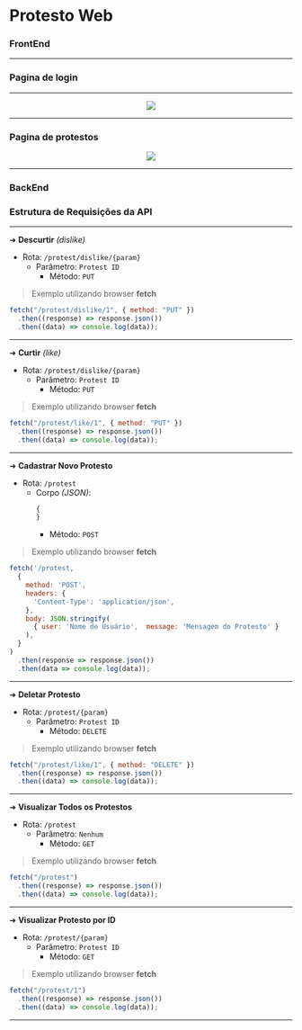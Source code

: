 # Protesto Web

### FrontEnd

<hr/>

### Pagina de login

<hr/>

<p align="center"> 
    <img src="https://raw.githubusercontent.com/rodrdev/ProtestWeb-Avanade/main/PrintsProtests/LoginFrontEnd.PNG"/>
</p>

<hr/>

### Pagina de protestos

<p align="center"> 
    <img src="https://raw.githubusercontent.com/rodrdev/ProtestWeb-Avanade/main/PrintsProtests/TimeLineFrontEnd.PNG"/>
</p>

<hr/>

### BackEnd

### Estrutura de Requisições da API

<hr/>

➜ **Descurtir** _(dislike)_

- Rota: `/protest/dislike/{param}`
  - Parâmetro: `Protest ID`
    - Método: `PUT`

> Exemplo utilizando browser **fetch**

```js
fetch("/protest/dislike/1", { method: "PUT" })
  .then((response) => response.json())
  .then((data) => console.log(data));
```

<hr/>

➜ **Curtir** _(like)_

- Rota: `/protest/dislike/{param}`
  - Parâmetro: `Protest ID`
    - Método: `PUT`

> Exemplo utilizando browser **fetch**

```js
fetch("/protest/like/1", { method: "PUT" })
  .then((response) => response.json())
  .then((data) => console.log(data));
```

<hr/>

➜ **Cadastrar Novo Protesto**

- Rota: `/protest`
  - Corpo _(JSON)_:
    ```js
    {
    }
    ```
    - Método: `POST`

> Exemplo utilizando browser **fetch**

```js
fetch('/protest,
  {
    method: 'POST',
    headers: {
      'Content-Type': 'application/json',
    },
    body: JSON.stringify(
      { user: 'Nome de Usuário',  message: 'Mensagem do Protesto' }
    ),
  }
)
  .then(response => response.json())
  .then(data => console.log(data));
```

<hr/>

➜ **Deletar Protesto**

- Rota: `/protest/{param}`
  - Parâmetro: `Protest ID`
    - Método: `DELETE`

> Exemplo utilizando browser **fetch**

```js
fetch("/protest/like/1", { method: "DELETE" })
  .then((response) => response.json())
  .then((data) => console.log(data));
```

<hr/>

➜ **Visualizar Todos os Protestos**

- Rota: `/protest`
  - Parâmetro: `Nenhum`
    - Método: `GET`

> Exemplo utilizando browser **fetch**

```js
fetch("/protest")
  .then((response) => response.json())
  .then((data) => console.log(data));
```

<hr/>

➜ **Visualizar Protesto por ID**

- Rota: `/protest/{param}`
  - Parâmetro: `Protest ID`
    - Método: `GET`

> Exemplo utilizando browser **fetch**

```js
fetch("/protest/1")
  .then((response) => response.json())
  .then((data) => console.log(data));
```

<hr/>
